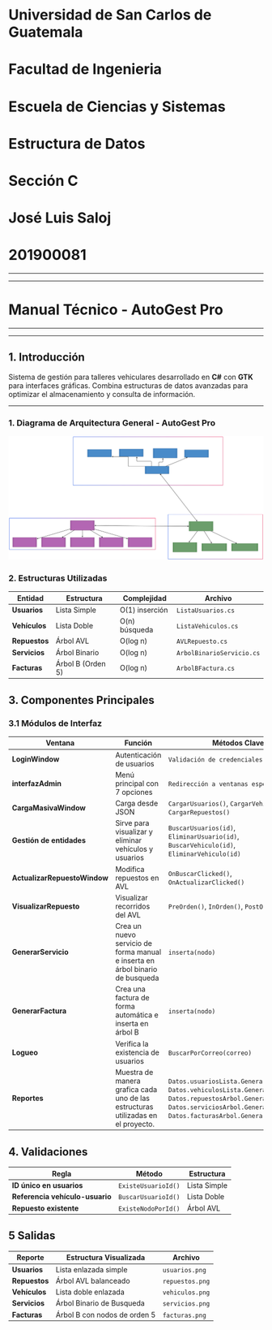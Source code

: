 # Universidad de San Carlos de Guatemala
# Facultad de Ingenieria
# Escuela de Ciencias y Sistemas
# Estructura de Datos
# Sección C
# José Luis Saloj
# 201900081
---
---
# Manual Técnico - AutoGest Pro
---
---
## 1. Introducción
Sistema de gestión para talleres vehiculares desarrollado en **C#** con **GTK** para interfaces gráficas. Combina estructuras de datos avanzadas para optimizar el almacenamiento y consulta de información.

---
### 1. Diagrama de Arquitectura General - AutoGest Pro
![Diagrama](img/diagrama.svg)


### 2. Estructuras Utilizadas

| **Entidad**   | **Estructura**        | **Complejidad**   | **Archivo**                |
|---------------|-----------------------|-------------------|----------------------------|
| **Usuarios**  | Lista Simple          | O(1) inserción    | `ListaUsuarios.cs`         |
| **Vehículos** | Lista Doble           | O(n) búsqueda     | `ListaVehiculos.cs`        |
| **Repuestos** | Árbol AVL             | O(log n)          | `AVLRepuesto.cs`           |
| **Servicios** | Árbol Binario         | O(log n)          | `ArbolBinarioServicio.cs`  |
| **Facturas**  | Árbol B (Orden 5)     | O(log n)          | `ArbolBFactura.cs`         |

## 3. Componentes Principales

### 3.1 Módulos de Interfaz

| **Ventana**               | **Función**                              | **Métodos Clave**                      |
|---------------------------|------------------------------------------|----------------------------------------|
| **LoginWindow**            | Autenticación de usuarios               | `Validación de credenciales`           |
| **interfazAdmin**          | Menú principal con 7 opciones           | `Redirección a ventanas específicas`  |
| **CargaMasivaWindow**      | Carga desde JSON                        | `CargarUsuarios()`, `CargarVehiculos()`, `CargarRepuestos()` |
| **Gestión de entidades**      | Sirve para visualizar y eliminar vehículos y usuarios                        | `BuscarUsuarios(id)`, `EliminarUsuario(id)`, `BuscarVehiculo(id)`, `EliminarVehiculo(id)` |
| **ActualizarRepuestoWindow** | Modifica repuestos en AVL               | `OnBuscarClicked()`, `OnActualizarClicked()` |
| **VisualizarRepuesto** | Visualizar recorridos del AVL               | `PreOrden()`, `InOrden()`, `PostOrden()` |
| **GenerarServicio** | Crea un nuevo servicio de forma manual e inserta en árbol binario de busqueda               | `inserta(nodo)` |
| **GenerarFactura** | Crea una factura de forma automática e inserta en árbol B               | `inserta(nodo)` |
| **Logueo** | Verifica la existencia de usuarios               | `BuscarPorCorreo(correo)` |
| **Reportes** | Muestra de manera grafica cada uno de las estructuras utilizadas en el proyecto.               | `Datos.usuariosLista.GenerarGraphviz()`, `Datos.vehiculosLista.GenerarGraphviz()`, `Datos.repuestosArbol.GenerarGraphviz()`, `Datos.serviciosArbol.GenerarGraphviz()`, `Datos.facturasArbol.GenerarGraphviz()` |

## 4. Validaciones

| **Regla**                        | **Método**                | **Estructura**   |
|-----------------------------------|---------------------------|------------------|
| **ID único en usuarios**         | `ExisteUsuarioId()`       | Lista Simple     |
| **Referencia vehículo-usuario**  | `BuscarUsuarioId()`       | Lista Doble      |
| **Repuesto existente**           | `ExisteNodoPorId()`       | Árbol AVL        |

## 5 Salidas

| **Reporte**  | **Estructura Visualizada**    | **Archivo**      |
|--------------|--------------------------------|------------------|
| **Usuarios** | Lista enlazada simple         | `usuarios.png`   |
| **Repuestos**| Árbol AVL balanceado          | `repuestos.png`  |
| **Vehículos** | Lista doble enlazada  | `vehiculos.png`   |
| **Servicios**| Árbol Binario de Busqueda          | `servicios.png`  |
| **Facturas** | Árbol B con nodos de orden 5  | `facturas.png`   |


